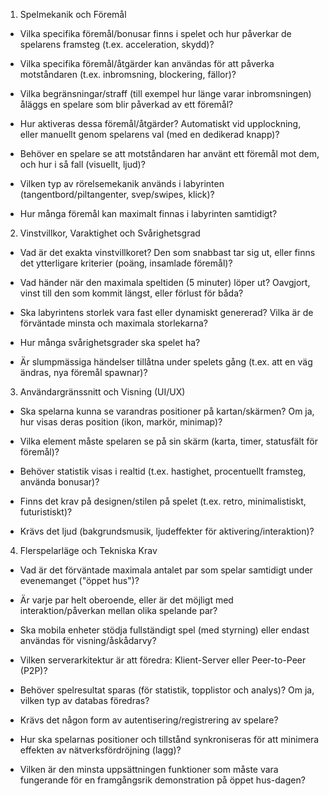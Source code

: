 1. Spelmekanik och Föremål

- Vilka specifika föremål/bonusar finns i spelet och hur påverkar de spelarens framsteg (t.ex. acceleration, skydd)?

- Vilka specifika föremål/åtgärder kan användas för att påverka motståndaren (t.ex. inbromsning, blockering, fällor)?

- Vilka begränsningar/straff (till exempel hur länge varar inbromsningen) åläggs en spelare som blir påverkad av ett föremål?

- Hur aktiveras dessa föremål/åtgärder? Automatiskt vid upplockning, eller manuellt genom spelarens val (med en dedikerad knapp)?

- Behöver en spelare se att motståndaren har använt ett föremål mot dem, och hur i så fall (visuellt, ljud)?

- Vilken typ av rörelsemekanik används i labyrinten (tangentbord/piltangenter, svep/swipes, klick)?

- Hur många föremål kan maximalt finnas i labyrinten samtidigt?

2. Vinstvillkor, Varaktighet och Svårighetsgrad

- Vad är det exakta vinstvillkoret? Den som snabbast tar sig ut, eller finns det ytterligare kriterier (poäng, insamlade föremål)?

- Vad händer när den maximala speltiden (5 minuter) löper ut? Oavgjort, vinst till den som kommit längst, eller förlust för båda?

- Ska labyrintens storlek vara fast eller dynamiskt genererad? Vilka är de förväntade minsta och maximala storlekarna?

- Hur många svårighetsgrader ska spelet ha?

- Är slumpmässiga händelser tillåtna under spelets gång (t.ex. att en väg ändras, nya föremål spawnar)?

3. Användargränssnitt och Visning (UI/UX)

- Ska spelarna kunna se varandras positioner på kartan/skärmen? Om ja, hur visas deras position (ikon, markör, minimap)?

- Vilka element måste spelaren se på sin skärm (karta, timer, statusfält för föremål)?

- Behöver statistik visas i realtid (t.ex. hastighet, procentuellt framsteg, använda bonusar)?

- Finns det krav på designen/stilen på spelet (t.ex. retro, minimalistiskt, futuristiskt)?

- Krävs det ljud (bakgrundsmusik, ljudeffekter för aktivering/interaktion)?

4. Flerspelarläge och Tekniska Krav

- Vad är det förväntade maximala antalet par som spelar samtidigt under evenemanget ("öppet hus")?

- Är varje par helt oberoende, eller är det möjligt med interaktion/påverkan mellan olika spelande par?

- Ska mobila enheter stödja fullständigt spel (med styrning) eller endast användas för visning/åskådarvy?

- Vilken serverarkitektur är att föredra: Klient-Server eller Peer-to-Peer (P2P)?

- Behöver spelresultat sparas (för statistik, topplistor och analys)? Om ja, vilken typ av databas föredras?

- Krävs det någon form av autentisering/registrering av spelare?

- Hur ska spelarnas positioner och tillstånd synkroniseras för att minimera effekten av nätverksfördröjning (lagg)?

- Vilken är den minsta uppsättningen funktioner som måste vara fungerande för en framgångsrik demonstration på öppet hus-dagen?